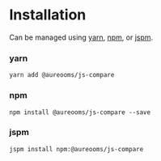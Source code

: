 # Installation

Can be managed using
[yarn](https://yarnpkg.com/en/docs),
[npm](https://docs.npmjs.com),
or [jspm](https://jspm.org/docs).


### yarn
```terminal
yarn add @aureooms/js-compare
```

### npm
```terminal
npm install @aureooms/js-compare --save
```

### jspm
```terminal
jspm install npm:@aureooms/js-compare
```
